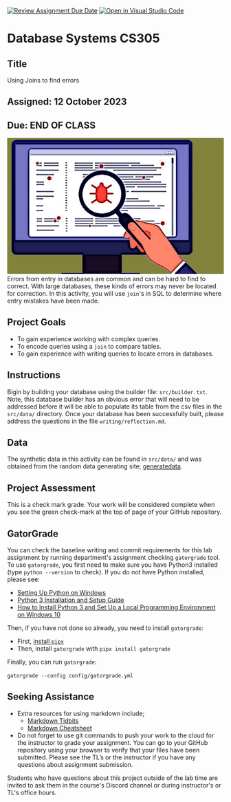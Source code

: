 [![Review Assignment Due Date](https://classroom.github.com/assets/deadline-readme-button-24ddc0f5d75046c5622901739e7c5dd533143b0c8e959d652212380cedb1ea36.svg)](https://classroom.github.com/a/jQl-k7yk)
[![Open in Visual Studio Code](https://classroom.github.com/assets/open-in-vscode-718a45dd9cf7e7f842a935f5ebbe5719a5e09af4491e668f4dbf3b35d5cca122.svg)](https://classroom.github.com/online_ide?assignment_repo_id=12471461&assignment_repo_type=AssignmentRepo)
# Database Systems CS305

## Title

Using Joins to find errors

## Assigned: 12 October 2023

## Due: END OF CLASS

![bases](./graphics/debugging.png)
Errors from entry in databases are common and can be hard to find to correct. With large databases, these kinds of errors may never be located for correction. In this activity, you will use `join`'s in SQL to determine where entry mistakes have been made.

## Project Goals

* To gain experience working with complex queries.
* To encode queries using a `join` to compare tables.
* To gain experience with writing queries to locate errors in databases.

## Instructions

Bigin by building your database using the builder file: `src/builder.txt`. Note, this database builder has an obvious error that will need to be addressed before it will be able to populate its table from the csv files in the `src/data/` directory. Once your database has been successfully built, please address the questions in the file `writing/reflection.md`.

## Data

The synthetic data in this activity can be found in `src/data/` and was obtained from the random data generating site; [generatedata](https://generatedata.com/generator).

## Project Assessment

This is a check mark grade. Your work will be considered complete when you see the green check-mark at the top of page of your GitHub repository.

## GatorGrade

You can check the baseline writing and commit requirements for this lab assignment by running department's assignment checking `gatorgrade` tool. To use `gatorgrade`, you first need to make sure you have Python3 installed (type `python --version` to check). If you do not have Python installed, please see:

- [Setting Up Python on Windows](https://realpython.com/lessons/python-windows-setup/)
- [Python 3 Installation and Setup Guide](https://realpython.com/installing-python/)
- [How to Install Python 3 and Set Up a Local Programming Environment on Windows 10](https://www.digitalocean.com/community/tutorials/how-to-install-python-3-and-set-up-a-local-programming-environment-on-windows-10)

Then, if you have not done so already, you need to install `gatorgrade`:

- First, [install `pipx`](https://pypa.github.io/pipx/installation/)
- Then, install `gatorgrade` with `pipx install gatorgrade`

Finally, you can run `gatorgrade`:

`gatorgrade --config config/gatorgrade.yml`

## Seeking Assistance

* Extra resources for using markdown include;
  + [Markdown Tidbits](https://www.youtube.com/watch?v=cdJEUAy5IyA)
  + [Markdown Cheatsheet](https://github.com/adam-p/markdown-here/wiki/Markdown-Cheatsheet)
* Do not forget to use git commands to push your work to the cloud for the instructor to grade your assignment. You can go to your GitHub repository using your browser to verify that your files have been submitted. Please see the TL’s or the instructor if you have any questions about assignment submission.

Students who have questions about this project outside of the lab time are invited
to ask them in the course's Discord channel or during instructor's or TL's office hours.
